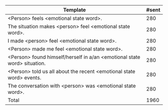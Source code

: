 | Template                                                                     | #sent |
|----------------------------------------------------------------------------|-----|
| &lt;Person&gt; feels &lt;emotional state word&gt;.                                       | 280   |
| The situation makes &lt;person&gt; feel &lt;emotional state word&gt;.                    | 280   |
| I made &lt;person&gt; feel &lt;emotional state word&gt;.                                 | 280   |
| &lt;Person&gt; made me feel &lt;emotional state word&gt;.                                | 280   |
| &lt;Person&gt; found himself/herself in a/an &lt;emotional state word&gt; situation. | 280   |
| &lt;Person&gt; told us all about the recent &lt;emotional state word&gt; events.     | 280   |
| The conversation with &lt;person&gt; was &lt;emotional state word&gt;.               | 280   |
| Total                                                                        | 1960  |
